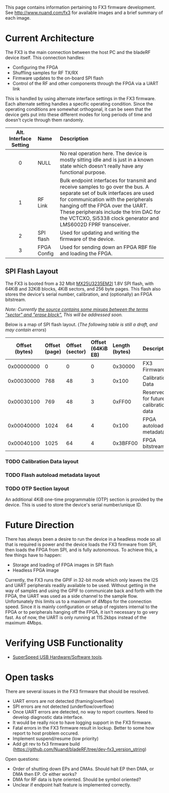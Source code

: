 This page contains information pertaining to FX3 firmware development.  See http://www.nuand.com/fx3 for available images and a brief summary of each image.

# Current Architecture #

The FX3 is the main connection between the host PC and the bladeRF device itself.  This connection handles:

- Configuring the FPGA
- Shuffling samples for RF TX/RX
- Firmware updates to the on-board SPI flash
- Control of the RF and other components through the FPGA via a UART link

This is handled by using alternate interface settings in the FX3 firmware.  Each alternate setting handles a specific operating condition.  Since the operating conditions are somewhat orthogonal, it can be seen that the device gets put into these different modes for long periods of time and doesn't cycle through them randomly.

| Alt. Interface Setting | Name | Description |
| :--------------------: | :--- | :---------- |
| 0                      | NULL | No real operation here.  The device is mostly sitting idle and is just in a known state which doesn't really have any functional purpose. |
| 1                      | RF Link | Bulk endpoint interfaces for transmit and receive samples to go over the bus.  A separate set of bulk interfaces are used for communication with the peripherals hanging off the FPGA over the UART.  These peripherals include the trim DAC for the VCTCXO, Si5338 clock generator and LMS6002D FPRF transceiver. |
| 2                      | SPI flash | Used for updating and writing the firmware of the device. |
| 3                      | FPGA Config | Used for sending down an FPGA RBF file and loading the FPGA. |

## SPI Flash Layout ##
The FX3 is booted from a 32 Mbit [MX25U3235EM2I](http://www.macronix.com/QuickPlace/hq/PageLibrary4825740B00298A3B.nsf/h_Index/3F21BAC2E121E17848257639003A3146/$File/MX25U3235F,%201.8V,%2032Mb,%20v1.1.pdf) 1.8V SPI flash, with 64KiB and 32KiB blocks, 4KiB sectors, and 256 byte pages. This flash also stores the device's serial number, calibration, and (optionally) an FPGA bitstream. 

_Note: Currently [the source contains some mixups between the terms "sector" and "erase block".](https://github.com/Nuand/bladeRF/issues/176) This will be addressed soon._

Below is a map of SPI flash layout.
(_The following table is still a draft, and may contain errors_)

| Offset (bytes) | Offset (page) | Offset (sector) | Offset (64KiB EB) | Length (bytes) | Description                          |
| :------------: | :------------ | :-------------- | :---------------- | :------------- | :----------------------------------- |
| 0x00000000     | 0             | 0               | 0                 | 0x30000        | FX3 Firmware                         |
| 0x00030000     | 768           | 48              | 3                 | 0x100          | Calibration Data                     |
| 0x00030100     | 769           | 48              | 3                 | 0xFF00         | Reserved for future calibration data |                   |
| 0x00040000     | 1024          | 64              | 4                 | 0x100          | FPGA autoload metadata               |
| 0x00040100     | 1025          | 64              | 4                 | 0x3BFF00       | FPGA bitstream                       |

### TODO Calibration Data layout ###

### TODO Flash autoload metadata layout ###

### TODO OTP Section layout ###
An additional 4KiB one-time programmable (OTP) section is provided by the device. This is used to store the device's serial number/unique ID.

# Future Direction #

There has always been a desire to run the device in a headless mode so all that is required is power and the device loads the FX3 firmware from SPI, then loads the FPGA from SPI, and is fully autonomous.  To achieve this, a few things have to happen:

- Storage and loading of FPGA images in SPI flash
- Headless FPGA image

Currently, the FX3 runs the GPIF in 32-bit mode which only leaves the I2S and UART peripherals readily available to be used.  Without getting in the way of samples and using the GPIF to communicate back and forth with the FPGA, the UART was used as a side channel to the sample flow.  Unfortunately this limits us to a maximum of 4Mbps for the connection speed.  Since it is mainly configuration or setup of registers internal to the FPGA or to peripherals hanging off the FPGA, it isn't necessary to go very fast.  As of now, the UART is only running at 115.2kbps instead of the maximum 4Mbps.


# Verifying USB Functionality #
* [SuperSpeed USB Hardware/Software tools][ssusbtools].

[ssusbtools]: http://www.usb.org/developers/ssusb/ssusbtools/

# Open tasks #
There are several issues in the FX3 firmware that should be resolved. 

 - UART errors are not detected (framing/overflow)
 - SPI errors are not detected (underflow/overflow)
 - Once UART errors are detected, no way to report counters.  Need to develop diagnostic data interface.
 - It would be really nice to have logging support in the FX3 firmware.
 - Fatal errors in the FX3 firmware result in lockup.  Better to some how report to host problem occured.
 - Implement suspend/resume (low priority)
 - Add git rev to fx3 firmware build (https://github.com/Nuand/bladeRF/tree/dev-fx3_version_string)

Open questions:
 - Order of shutting down EPs and DMAs.  Should halt EP then DMA, or DMA then EP.  Or either works?
 - DMA for RF data is byte oriented.  Should be symbol oriented?
 - Unclear if endpoint halt feature is implemented correctly.